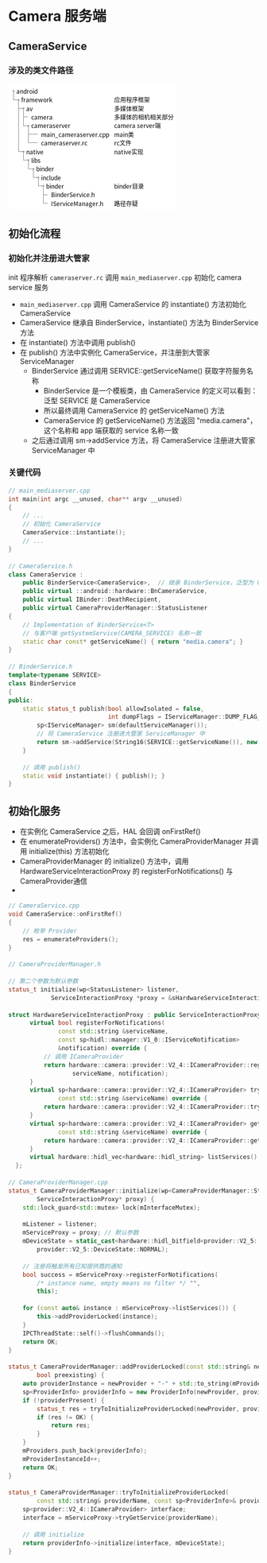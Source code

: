 # Camera 服务端

## CameraService

### 涉及的类文件路径

![cameraPreviewSequence](./camera/cameraservice/cameraServiceDir.png)

## 初始化流程

### 初始化并注册进大管家

init 程序解析 `cameraserver.rc` 调用 `main_mediaserver.cpp` 初始化 camera service 服务

- `main_mediaserver.cpp` 调用 CameraService 的 instantiate() 方法初始化 CameraService
- CameraService 继承自 BinderService，instantiate() 方法为 BinderService 方法
- 在 instantiate() 方法中调用 publish()
- 在 publish() 方法中实例化 CameraService，并注册到大管家 ServiceManager
  - BinderService 通过调用 SERVICE::getServiceName() 获取字符服务名称
    - BinderService 是一个模板类，由 CameraService 的定义可以看到：泛型 SERVICE 是 CameraService
    - 所以最终调用 CameraService 的 getServiceName() 方法
    - CameraService 的 getServiceName() 方法返回 "media.camera"，这个名称和 app 端获取的 service 名称一致
  - 之后通过调用 sm->addService 方法，将 CameraService 注册进大管家 ServiceManager 中

### 关键代码

```c++
// main_mediaserver.cpp
int main(int argc __unused, char** argv __unused)
{
    // ...
    // 初始化 CameraService
    CameraService::instantiate();
    // ...
}

// CameraService.h
class CameraService :
    public BinderService<CameraService>,  // 继承 BinderService，泛型为 CameraService
    public virtual ::android::hardware::BnCameraService,
    public virtual IBinder::DeathRecipient,
    public virtual CameraProviderManager::StatusListener
{
    // Implementation of BinderService<T>
    // 与客户端 getSystemService(CAMERA_SERVICE) 名称一致
    static char const* getServiceName() { return "media.camera"; }
}

// BinderService.h
template<typename SERVICE>
class BinderService
{
public:
    static status_t publish(bool allowIsolated = false,
                            int dumpFlags = IServiceManager::DUMP_FLAG_PRIORITY_DEFAULT) {
        sp<IServiceManager> sm(defaultServiceManager());
        // 将 CameraService 注册进大管家 ServiceManager 中
        return sm->addService(String16(SERVICE::getServiceName()), new SERVICE(), allowIsolated, dumpFlags);
    }
    
    // 调用 publish()
    static void instantiate() { publish(); }
}
```

## 初始化服务
- 在实例化 CameraService 之后，HAL 会回调 onFirstRef()
- 在 enumerateProviders() 方法中，会实例化 CameraProviderManager 并调用 initialize(this) 方法初始化
- CameraProviderManager 的 initialize() 方法中，调用 HardwareServiceInteractionProxy 的 registerForNotifications() 与 CameraProvider通信
- 

```c++
// CameraService.cpp
void CameraService::onFirstRef()
{
    // 枚举 Provider
    res = enumerateProviders();
}

// CameraProviderManager.h

// 第二个参数为默认参数
status_t initialize(wp<StatusListener> listener,
            ServiceInteractionProxy *proxy = &sHardwareServiceInteractionProxy);

struct HardwareServiceInteractionProxy : public ServiceInteractionProxy {
      virtual bool registerForNotifications(
              const std::string &serviceName,
              const sp<hidl::manager::V1_0::IServiceNotification>
              &notification) override {
          // 调用 ICameraProvider 
          return hardware::camera::provider::V2_4::ICameraProvider::registerForNotifications(
                  serviceName, notification);
      }
      virtual sp<hardware::camera::provider::V2_4::ICameraProvider> tryGetService(
              const std::string &serviceName) override {
          return hardware::camera::provider::V2_4::ICameraProvider::tryGetService(serviceName);
      }
      virtual sp<hardware::camera::provider::V2_4::ICameraProvider> getService(
              const std::string &serviceName) override {
          return hardware::camera::provider::V2_4::ICameraProvider::getService(serviceName);
      }
      virtual hardware::hidl_vec<hardware::hidl_string> listServices() override;
  };            
  
// CameraProviderManager.cpp
status_t CameraProviderManager::initialize(wp<CameraProviderManager::StatusListener> listener,
        ServiceInteractionProxy* proxy) {
    std::lock_guard<std::mutex> lock(mInterfaceMutex);
   
    mListener = listener;
    mServiceProxy = proxy; // 默认参数
    mDeviceState = static_cast<hardware::hidl_bitfield<provider::V2_5::DeviceState>>(
        provider::V2_5::DeviceState::NORMAL);

    // 注册将触发所有已知提供商的通知
    bool success = mServiceProxy->registerForNotifications(
        /* instance name, empty means no filter */ "",
        this);

    for (const auto& instance : mServiceProxy->listServices()) {
        this->addProviderLocked(instance);
    }
    IPCThreadState::self()->flushCommands();
    return OK;
}

status_t CameraProviderManager::addProviderLocked(const std::string& newProvider,
        bool preexisting) {
    auto providerInstance = newProvider + "-" + std::to_string(mProviderInstanceId);
    sp<ProviderInfo> providerInfo = new ProviderInfo(newProvider, providerInstance, this);
    if (!providerPresent) {
        status_t res = tryToInitializeProviderLocked(newProvider, providerInfo);
        if (res != OK) {
            return res;
        }
    }
    mProviders.push_back(providerInfo);
    mProviderInstanceId++;
    return OK;
}

status_t CameraProviderManager::tryToInitializeProviderLocked(
        const std::string& providerName, const sp<ProviderInfo>& providerInfo) {
    sp<provider::V2_4::ICameraProvider> interface;
    interface = mServiceProxy->tryGetService(providerName);
    
    // 调用 initialize
    return providerInfo->initialize(interface, mDeviceState);
}
```